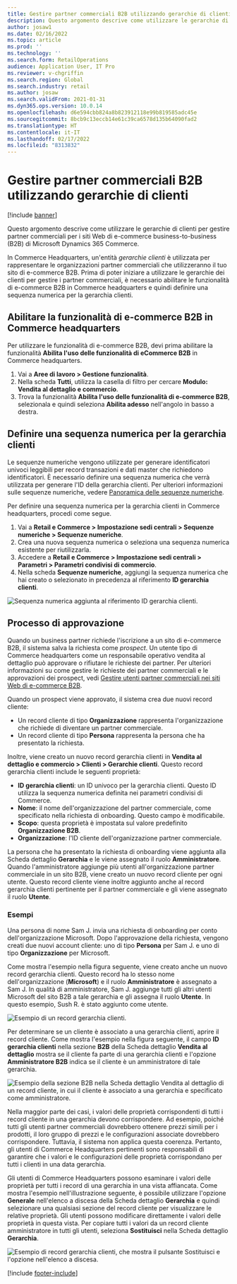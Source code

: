 ```yaml
---
title: Gestire partner commerciali B2B utilizzando gerarchie di clienti
description: Questo argomento descrive come utilizzare le gerarchie di clienti per gestire partner commerciali per i siti Web di e-commerce business-to-business (B2B) di Microsoft Dynamics 365 Commerce.
author: josaw1
ms.date: 02/16/2022
ms.topic: article
ms.prod: ''
ms.technology: ''
ms.search.form: RetailOperations
audience: Application User, IT Pro
ms.reviewer: v-chgriffin
ms.search.region: Global
ms.search.industry: retail
ms.author: josaw
ms.search.validFrom: 2021-01-31
ms.dyn365.ops.version: 10.0.14
ms.openlocfilehash: d6e594cbb824a8b823912118e99b819585adc45e
ms.sourcegitcommit: 8bcb9c13eccb14e61c39ca6578d135b64090fad2
ms.translationtype: HT
ms.contentlocale: it-IT
ms.lasthandoff: 02/17/2022
ms.locfileid: "8313832"
---
```

# <a name="manage-b2b-business-partners-using-customer-hierarchies"></a>Gestire partner commerciali B2B utilizzando gerarchie di clienti

[!include [banner](../../includes/banner.md)]

Questo argomento descrive come utilizzare le gerarchie di clienti per gestire partner commerciali per i siti Web di e-commerce business-to-business (B2B) di Microsoft Dynamics 365 Commerce.

In Commerce Headquarters, un'entità *gerarchie clienti* è utilizzata per rappresentare le organizzazioni partner commerciali che utilizzeranno il tuo sito di e-commerce B2B. Prima di poter iniziare a utilizzare le gerarchie dei clienti per gestire i partner commerciali, è necessario abilitare le funzionalità di e-commerce B2B in Commerce headquarters e quindi definire una sequenza numerica per la gerarchia clienti.

## <a name="enable-the-b2b-e-commerce-feature-in-commerce-headquarters"></a>Abilitare la funzionalità di e-commerce B2B in Commerce headquarters

Per utilizzare le funzionalità di e-commerce B2B, devi prima abilitare la funzionalità **Abilita l'uso delle funzionalità di eCommerce B2B** in Commerce headquarters.

1. Vai a **Aree di lavoro \> Gestione funzionalità**.
1. Nella scheda **Tutti**, utilizza la casella di filtro per cercare **Modulo: Vendita al dettaglio e commercio**.
1. Trova la funzionalità **Abilita l'uso delle funzionalità di e-commerce B2B**, selezionala e quindi seleziona **Abilita adesso** nell'angolo in basso a destra.

## <a name="define-a-number-sequence-for-the-customer-hierarchy"></a>Definire una sequenza numerica per la gerarchia clienti

Le sequenze numeriche vengono utilizzate per generare identificatori univoci leggibili per record transazioni e dati master che richiedono identificatori. È necessario definire una sequenza numerica che verrà utilizzata per generare l'ID della gerarchia clienti. Per ulteriori informazioni sulle sequenze numeriche, vedere [Panoramica delle sequenze numeriche](/dynamics365/fin-ops-core/fin-ops/organization-administration/number-sequence-overview).

Per definire una sequenza numerica per la gerarchia clienti in Commerce headquarters, procedi come segue.

1. Vai a **Retail e Commerce \> Impostazione sedi centrali \> Sequenze numeriche \> Sequenze numeriche**.
1. Crea una nuova sequenza numerica o seleziona una sequenza numerica esistente per riutilizzarla.
1. Accedere a **Retail e Commerce \> Impostazione sedi centrali \> Parametri \> Parametri condivisi di commercio**.
1. Nella scheda **Sequenze numeriche**, aggiungi la sequenza numerica che hai creato o selezionato in precedenza al riferimento **ID gerarchia clienti**.

![Sequenza numerica aggiunta al riferimento ID gerarchia clienti.](../media/NumberSequenceCustHierarchy.png)

## <a name="how-the-approval-process-works"></a>Processo di approvazione

Quando un business partner richiede l'iscrizione a un sito di e-commerce B2B, il sistema salva la richiesta come *prospect*. Un utente tipo di Commerce headquarters come un responsabile operativo vendita al dettaglio può approvare o rifiutare le richieste dei partner. Per ulteriori informazioni su come gestire le richieste dei partner commerciali e le approvazioni dei prospect, vedi [Gestire utenti partner commerciali nei siti Web di e-commerce B2B](manage-b2b-users.md).

Quando un prospect viene approvato, il sistema crea due nuovi record cliente:

- Un record cliente di tipo **Organizzazione** rappresenta l'organizzazione che richiede di diventare un partner commerciale.
- Un record cliente di tipo **Persona** rappresenta la persona che ha presentato la richiesta.

Inoltre, viene creato un nuovo record gerarchia clienti in **Vendita al dettaglio e commercio \> Clienti \> Gerarchie clienti**. Questo record gerarchia clienti include le seguenti proprietà:

- **ID gerarchia clienti**: un ID univoco per la gerarchia clienti. Questo ID utilizza la sequenza numerica definita nei parametri condivisi di Commerce.
- **Nome**: il nome dell'organizzazione del partner commerciale, come specificato nella richiesta di onboarding. Questo campo è modificabile.
- **Scopo**: questa proprietà è impostata sul valore predefinito **Organizzazione B2B**.
- **Organizzazione**: l'ID cliente dell'organizzazione partner commerciale.

La persona che ha presentato la richiesta di onboarding viene aggiunta alla Scheda dettaglio **Gerarchia** e le viene assegnato il ruolo **Amministratore**. Quando l'amministratore aggiunge più utenti all'organizzazione partner commerciale in un sito B2B, viene creato un nuovo record cliente per ogni utente. Questo record cliente viene inoltre aggiunto anche al record gerarchia clienti pertinente per il partner commerciale e gli viene assegnato il ruolo **Utente**.

### <a name="examples"></a>Esempi

Una persona di nome Sam J. invia una richiesta di onboarding per conto dell'organizzazione Microsoft. Dopo l'approvazione della richiesta, vengono creati due nuovi account cliente: uno di tipo **Persona** per Sam J. e uno di tipo **Organizzazione** per Microsoft.

Come mostra l'esempio nella figura seguente, viene creato anche un nuovo record gerarchia clienti. Questo record ha lo stesso nome dell'organizzazione (**Microsoft**) e il ruolo **Amministratore** è assegnato a Sam J. In qualità di amministratore, Sam J. aggiunge tutti gli altri utenti Microsoft del sito B2B a tale gerarchia e gli assegna il ruolo **Utente**. In questo esempio, Sush R. è stato aggiunto come utente.

![Esempio di un record gerarchia clienti.](../media/CustomerHierarchy2.png)

Per determinare se un cliente è associato a una gerarchia clienti, aprire il record cliente. Come mostra l'esempio nella figura seguente, il campo **ID gerarchia clienti** nella sezione **B2B** della Scheda dettaglio **Vendita al dettaglio** mostra se il cliente fa parte di una gerarchia clienti e l'opzione **Amministratore B2B** indica se il cliente è un amministratore di tale gerarchia.

![Esempio della sezione B2B nella Scheda dettaglio Vendita al dettaglio di un record cliente, in cui il cliente è associato a una gerarchia e specificato come amministratore.](../media/CustomerHierarchyMapping2.png)

Nella maggior parte dei casi, i valori delle proprietà corrispondenti di tutti i record cliente in una gerarchia devono corrispondere. Ad esempio, poiché tutti gli utenti partner commerciali dovrebbero ottenere prezzi simili per i prodotti, il loro gruppo di prezzi e le configurazioni associate dovrebbero corrispondere. Tuttavia, il sistema non applica questa coerenza. Pertanto, gli utenti di Commerce Headquarters pertinenti sono responsabili di garantire che i valori e le configurazioni delle proprietà corrispondano per tutti i clienti in una data gerarchia.

Gli utenti di Commerce Headquarters possono esaminare i valori delle proprietà per tutti i record di una gerarchia in una vista affiancata. Come mostra l'esempio nell'illustrazione seguente, è possibile utilizzare l'opzione **Generale** nell'elenco a discesa della Scheda dettaglio **Gerarchia** e quindi selezionare una qualsiasi sezione del record cliente per visualizzare le relative proprietà. Gli utenti possono modificare direttamente i valori delle proprietà in questa vista. Per copiare tutti i valori da un record cliente amministratore in tutti gli utenti, seleziona **Sostituisci** nella Scheda dettaglio **Gerarchia**.

![Esempio di record gerarchia clienti, che mostra il pulsante Sostituisci e l'opzione nell'elenco a discesa.](../media/HierarchyDetails2.png)

[!include [footer-include](../../includes/footer-banner.md)]
